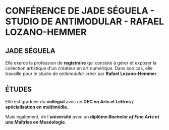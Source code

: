 # CONFÉRENCE DE JADE SÉGUELA - STUDIO DE ANTIMODULAR - RAFAEL LOZANO-HEMMER

## JADE SÉGUELA

Elle exerce la profession de **registraire** qui consiste à gérer et exposer la collection artistique d'un créateur en art numérique. Dans son cas, elle travaille pour le studio de *antimodular* créer par **Rafael Lozano-Hemmer**.

## ÉTUDES

Elle est graduée du **collégial** avec un **DEC en Arts et Lettres / spécialisation en multimédia**.

Mais également, de l'**université** avec un **diplôme *Bachelor of Fine Arts* et une Maîtrise en Muséologie**.

